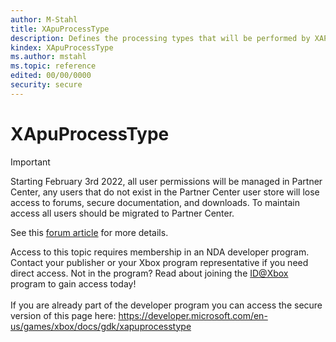 ```yaml
---
author: M-Stahl
title: XApuProcessType
description: Defines the processing types that will be performed by XAPU client(s).
kindex: XApuProcessType
ms.author: mstahl
ms.topic: reference
edited: 00/00/0000
security: secure
---
```


# XApuProcessType
> [!IMPORTANT]
> Starting February 3rd 2022, all user permissions will be managed in Partner Center, any users that do not exist in the Partner Center user store will lose access to forums, secure documentation, and downloads. To maintain access all users should be migrated to Partner Center. <p></p>See this <a href="https://forums.xboxlive.com/articles/132187/breaking-change-user-access-for-forums-secure-docu.html">forum article</a> for more details.  

 Access to this topic requires membership in an NDA developer program. Contact your publisher or your Xbox program representative if you need direct access. Not in the program? Read about joining the <a href="https://www.xbox.com/Developers/id">ID@Xbox</a> program to gain access today!  <br/><br/>If you are already part of the developer program you can access the secure version of this page here: <a target="_blank" href="https://developer.microsoft.com/en-us/games/xbox/docs/gdk/xapuprocesstype">https://developer.microsoft.com/en-us/games/xbox/docs/gdk/xapuprocesstype</a>